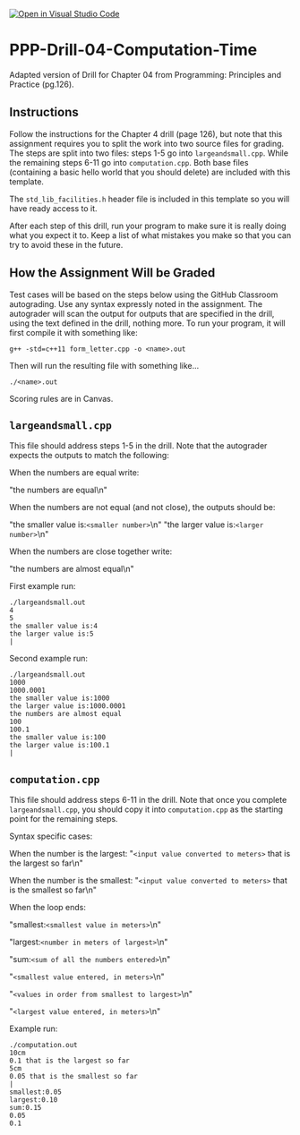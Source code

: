 [![Open in Visual Studio Code](https://classroom.github.com/assets/open-in-vscode-c66648af7eb3fe8bc4f294546bfd86ef473780cde1dea487d3c4ff354943c9ae.svg)](https://classroom.github.com/online_ide?assignment_repo_id=8428992&assignment_repo_type=AssignmentRepo)
# PPP-Drill-04-Computation-Time
Adapted version of Drill for Chapter 04 from Programming: Principles and Practice (pg.126).

## Instructions

Follow the instructions for the Chapter 4 drill (page 126), but note that this assignment requires you to split the work into two source files for grading. The steps are split into two files: steps 1-5 go into `largeandsmall.cpp`.  While the remaining steps 6-11 go into `computation.cpp`. Both base files (containing a basic hello world that you should delete) are included with this template.

The `std_lib_facilities.h` header file is included in this template so you will have ready access to it. 

After each step of this drill, run your program to make sure it is really doing what you expect it to. Keep a list of what mistakes you make so that you can try to avoid these in the future. 

## How the Assignment Will be Graded

Test cases will be based on the steps below using the GitHub Classroom autograding. Use any syntax expressly noted in the assignment. The autograder will scan the output for outputs that are specified in the drill, using the text defined in the drill, nothing more. To run your program, it will first compile it with something like:

`g++ -std=c++11 form_letter.cpp -o <name>.out`

Then will run the resulting file with something like...

`./<name>.out`

Scoring rules are in Canvas. 

## `largeandsmall.cpp`

This file should address steps 1-5 in the drill. Note that the autograder expects the outputs to match the following:

When the numbers are equal write: 

"the numbers are equal\n"

When the numbers are not equal (and not close), the outputs should be:

"the smaller value is:`<smaller number>`\n"
"the larger value is:`<larger number>`\n"

When the numbers are close together write: 

"the numbers are almost equal\n"

First example run: 

    ./largeandsmall.out
    4
    5
    the smaller value is:4
    the larger value is:5
    |

Second example run:

    ./largeandsmall.out
    1000
    1000.0001
    the smaller value is:1000
    the larger value is:1000.0001
    the numbers are almost equal
    100
    100.1
    the smaller value is:100
    the larger value is:100.1
    |

## `computation.cpp`

This file should address steps 6-11 in the drill. Note that once you complete `largeandsmall.cpp`, you should copy it into `computation.cpp` as the starting point for the remaining steps. 

Syntax specific cases: 

When the number is the largest: "`<input value converted to meters>` that is the largest so far\n"

When the number is the smallest: "`<input value converted to meters>` that is the smallest so far\n"

When the loop ends:

"smallest:`<smallest value in meters>`\n"

"largest:`<number in meters of largest>`\n"

"sum:`<sum of all the numbers entered>`\n"

"`<smallest value entered, in meters>`\n"

"`<values in order from smallest to largest>`\n"

"`<largest value entered, in meters>`\n"

Example run:

    ./computation.out
    10cm
    0.1 that is the largest so far
    5cm
    0.05 that is the smallest so far
    |
    smallest:0.05
    largest:0.10
    sum:0.15
    0.05
    0.1
